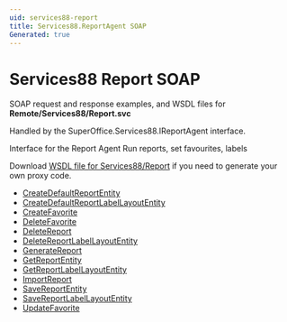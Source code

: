 ```yaml
---
uid: services88-report
title: Services88.ReportAgent SOAP
Generated: true
---
```


# Services88 Report SOAP

SOAP request and response examples, and WSDL files for **Remote/Services88/Report.svc**

Handled by the <see cref="T:SuperOffice.Services88.IReportAgent">SuperOffice.Services88.IReportAgent</see> interface.

Interface for the Report Agent
Run reports, set favourites, labels

Download [WSDL file for Services88/Report](../Services88-Report.md) if you need to generate your own proxy code.

* [CreateDefaultReportEntity](CreateDefaultReportEntity.md)
* [CreateDefaultReportLabelLayoutEntity](CreateDefaultReportLabelLayoutEntity.md)
* [CreateFavorite](CreateFavorite.md)
* [DeleteFavorite](DeleteFavorite.md)
* [DeleteReport](DeleteReport.md)
* [DeleteReportLabelLayoutEntity](DeleteReportLabelLayoutEntity.md)
* [GenerateReport](GenerateReport.md)
* [GetReportEntity](GetReportEntity.md)
* [GetReportLabelLayoutEntity](GetReportLabelLayoutEntity.md)
* [ImportReport](ImportReport.md)
* [SaveReportEntity](SaveReportEntity.md)
* [SaveReportLabelLayoutEntity](SaveReportLabelLayoutEntity.md)
* [UpdateFavorite](UpdateFavorite.md)
